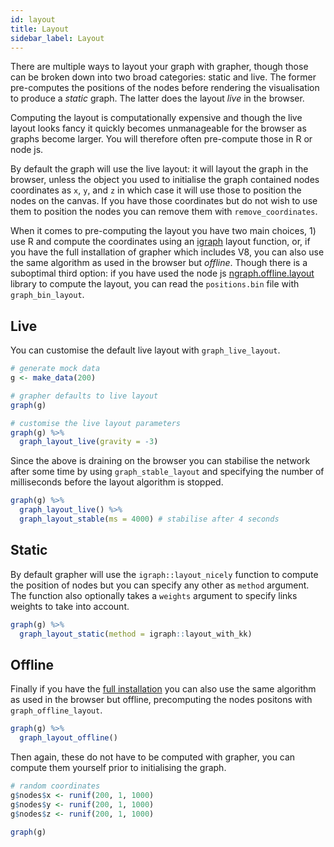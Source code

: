 ```yaml
---
id: layout
title: Layout
sidebar_label: Layout
---
```


There are multiple ways to layout your graph with grapher, though those can be broken down into two broad categories: static and live. The former pre-computes the positions of the nodes before rendering the visualisation to produce a _static_ graph. The latter does the layout _live_ in the browser.

Computing the layout is computationally expensive and though the live layout looks fancy it quickly becomes unmanageable for the browser as graphs become larger. You will therefore often pre-compute those in R or node js.

By default the graph will use the live layout: it will layout the graph in the browser, unless the object you used to initialise the graph contained nodes coordinates as `x`, `y`, and `z` in which case it will use those to position the nodes on the canvas. If you have those coordinates but do not wish to use them to position the nodes you can remove them with `remove_coordinates`.

When it comes to pre-computing the layout you have two main choices, 1) use R and compute the coordinates using an [igraph](https://igraph.org/r/doc/layout_.html) layout function, or, if you have the full installation of grapher which includes V8, you can also use the same algorithm as used in the browser but _offline_. Though there is a suboptimal third option: if you have used the node js [ngraph.offline.layout](https://github.com/anvaka/ngraph.offline.layout) library to compute the layout, you can read the `positions.bin` file with `graph_bin_layout`.

## Live

You can customise the default live layout with `graph_live_layout`.

```r
# generate mock data
g <- make_data(200)

# grapher defaults to live layout
graph(g)

# customise the live layout parameters
graph(g) %>% 
  graph_layout_live(gravity = -3)
```

Since the above is draining on the browser you can stabilise the network after some time by using `graph_stable_layout` and specifying the number of milliseconds before the layout algorithm is stopped. 

```r
graph(g) %>% 
  graph_layout_live() %>% 
  graph_layout_stable(ms = 4000) # stabilise after 4 seconds
```

## Static

By default grapher will use the `igraph::layout_nicely` function to compute the position of nodes but you can specify any other as `method` argument. The function also optionally takes a `weights` argument to specify links weights to take into account.

```r
graph(g) %>% 
  graph_layout_static(method = igraph::layout_with_kk) 
```

## Offline

Finally if you have the [full installation](install.md) you can also use the same algorithm as used in the browser but offline, precomputing the nodes positons with `graph_offline_layout`.

```r
graph(g) %>% 
  graph_layout_offline() 
```

Then again, these do not have to be computed with grapher, you can compute them yourself prior to initialising the graph.

```r
# random coordinates
g$nodes$x <- runif(200, 1, 1000)
g$nodes$y <- runif(200, 1, 1000)
g$nodes$z <- runif(200, 1, 1000)

graph(g)
```